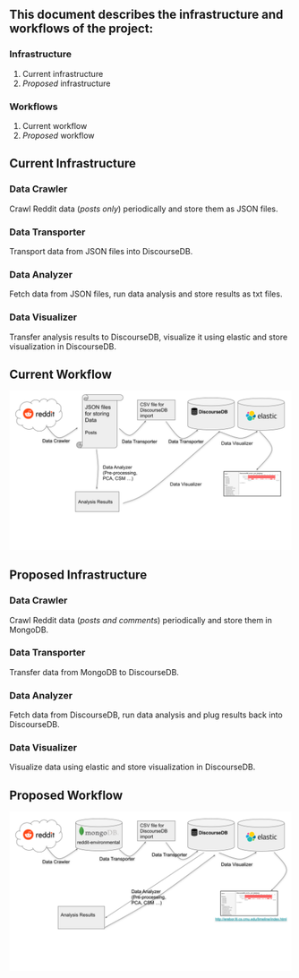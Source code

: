 
## This document describes the infrastructure and workflows of the project:
### Infrastructure
  1. Current infrastructure
  2. *Proposed* infrastructure
### Workflows
  1. Current workflow
  2. *Proposed* workflow

## Current Infrastructure
### Data Crawler
Crawl Reddit data (*posts only*) periodically and store them as JSON files.
### Data Transporter
Transport data from JSON files into DiscourseDB.
### Data Analyzer
Fetch data from JSON files, run data analysis and store results as txt files.
### Data Visualizer
Transfer analysis results to DiscourseDB, visualize it using elastic and store visualization in DiscourseDB.

## Current Workflow
![](images/old_workflow.svg)
 
## Proposed Infrastructure
### Data Crawler
Crawl Reddit data (*posts and comments*) periodically and store them in MongoDB.
### Data Transporter
Transfer data from MongoDB to DiscourseDB.
### Data Analyzer
Fetch data from DiscourseDB, run data analysis and plug results back into DiscourseDB.
### Data Visualizer
Visualize data using elastic and store visualization in DiscourseDB.

## Proposed Workflow
![](images/new_workflow.svg)
 

